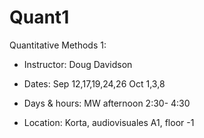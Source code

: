 # Quant1

Quantitative Methods 1:

* Instructor: 
Doug Davidson

* Dates:
Sep 12,17,19,24,26
Oct 1,3,8

* Days & hours: MW afternoon 2:30- 4:30
* Location: Korta, audiovisuales A1, floor -1



